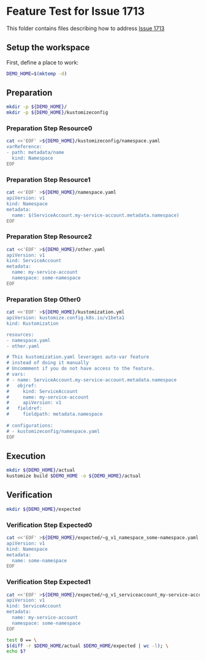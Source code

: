 # Feature Test for Issue 1713


This folder contains files describing how to address [Issue 1713](https://github.com/kubernetes-sigs/kustomize/issues/1713)

## Setup the workspace

First, define a place to work:

<!-- @makeWorkplace @test -->
```bash
DEMO_HOME=$(mktemp -d)
```

## Preparation

<!-- @makeDirectories @test -->
```bash
mkdir -p ${DEMO_HOME}/
mkdir -p ${DEMO_HOME}/kustomizeconfig
```

### Preparation Step Resource0

<!-- @createResource0 @test -->
```bash
cat <<'EOF' >${DEMO_HOME}/kustomizeconfig/namespace.yaml
varReference:
- path: metadata/name
  kind: Namespace
EOF
```


### Preparation Step Resource1

<!-- @createResource1 @test -->
```bash
cat <<'EOF' >${DEMO_HOME}/namespace.yaml
apiVersion: v1
kind: Namespace
metadata:
  name: $(ServiceAccount.my-service-account.metadata.namespace)
EOF
```


### Preparation Step Resource2

<!-- @createResource2 @test -->
```bash
cat <<'EOF' >${DEMO_HOME}/other.yaml
apiVersion: v1
kind: ServiceAccount
metadata:
  name: my-service-account
  namespace: some-namespace
EOF
```


### Preparation Step Other0

<!-- @createOther0 @test -->
```bash
cat <<'EOF' >${DEMO_HOME}/kustomization.yml
apiVersion: kustomize.config.k8s.io/v1beta1
kind: Kustomization

resources:
- namespace.yaml
- other.yaml

# This kustomization.yaml leverages auto-var feature
# instead of doing it manually
# Uncommment if you do not have access to the feature.
# vars:
# - name: ServiceAccount.my-service-account.metadata.namespace
#   objref:
#     kind: ServiceAccount
#     name: my-service-account
#     apiVersion: v1
#   fieldref:
#     fieldpath: metadata.namespace
 
# configurations:
# - kustomizeconfig/namespace.yaml
EOF
```

## Execution

<!-- @build @test -->
```bash
mkdir ${DEMO_HOME}/actual
kustomize build $DEMO_HOME -o ${DEMO_HOME}/actual
```

## Verification

<!-- @createExpectedDir @test -->
```bash
mkdir ${DEMO_HOME}/expected
```


### Verification Step Expected0

<!-- @createExpected0 @test -->
```bash
cat <<'EOF' >${DEMO_HOME}/expected/~g_v1_namespace_some-namespace.yaml
apiVersion: v1
kind: Namespace
metadata:
  name: some-namespace
EOF
```


### Verification Step Expected1

<!-- @createExpected1 @test -->
```bash
cat <<'EOF' >${DEMO_HOME}/expected/~g_v1_serviceaccount_my-service-account.yaml
apiVersion: v1
kind: ServiceAccount
metadata:
  name: my-service-account
  namespace: some-namespace
EOF
```


<!-- @compareActualToExpected @test -->
```bash
test 0 == \
$(diff -r $DEMO_HOME/actual $DEMO_HOME/expected | wc -l); \
echo $?
```

